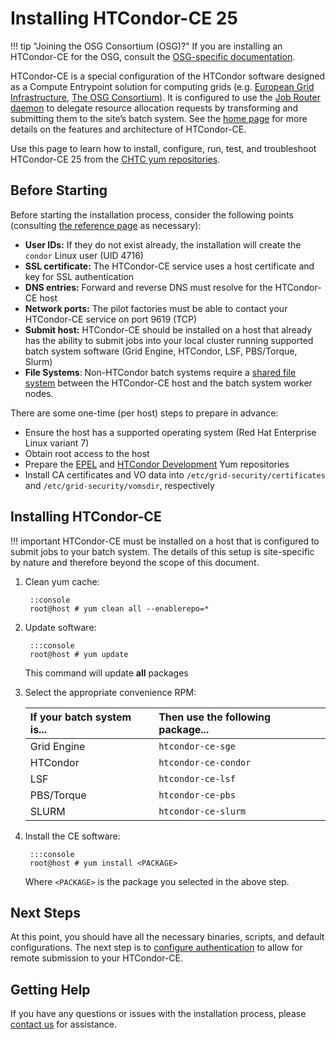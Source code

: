 Installing HTCondor-CE 25
=========================

!!! tip "Joining the OSG Consortium (OSG)?"
    If you are installing an HTCondor-CE for the OSG, consult the
    [OSG-specific documentation](https://osg-htc.org/docs/compute-element/htcondor-ce-overview/).

HTCondor-CE is a special configuration of the HTCondor software designed as a Compute Entrypoint solution for computing
grids (e.g. [European Grid Infrastructure](https://www.egi.eu/), [The OSG Consortium](https://osg-htc.org/)).
It is configured to use the [Job Router daemon](https://htcondor.readthedocs.io/en/lts/grid-computing/job-router.html)
to delegate resource allocation requests by transforming and submitting them to the site’s batch system.
See the [home page](../../index.md) for more details on the features and architecture of HTCondor-CE.

Use this page to learn how to install, configure, run, test, and troubleshoot HTCondor-CE 25 from the
[CHTC yum repositories](https://htcondor.org/downloads/htcondor-ce.html).

Before Starting
---------------

Before starting the installation process, consider the following points
(consulting [the reference page](../reference.md) as necessary):

-   **User IDs:** If they do not exist already, the installation will create the `condor` Linux user (UID 4716)
-   **SSL certificate:** The HTCondor-CE service uses a host certificate and key for SSL authentication
-   **DNS entries:** Forward and reverse DNS must resolve for the HTCondor-CE host
-   **Network ports:** The pilot factories must be able to contact your HTCondor-CE service on port 9619 (TCP)
-   **Submit host:** HTCondor-CE should be installed on a host that already has the ability to submit jobs into your
    local cluster running supported batch system software (Grid Engine, HTCondor, LSF, PBS/Torque, Slurm) 
-   **File Systems**: Non-HTCondor batch systems require a
    [shared file system](../configuration/local-batch-system.md#sharing-the-spool-directory) between the HTCondor-CE
    host and the batch system worker nodes.

There are some one-time (per host) steps to prepare in advance:

- Ensure the host has a supported operating system (Red Hat Enterprise Linux variant 7)
- Obtain root access to the host
- Prepare the [EPEL](https://fedoraproject.org/wiki/EPEL) and [HTCondor Development](https://htcondor.readthedocs.io/en/lts/getting-htcondor/from-our-repositories.html) Yum
  repositories
- Install CA certificates and VO data into `/etc/grid-security/certificates` and `/etc/grid-security/vomsdir`,
  respectively

Installing HTCondor-CE
----------------------

!!! important
    HTCondor-CE must be installed on a host that is configured to submit jobs to your batch system.
    The details of this setup is site-specific by nature and therefore beyond the scope of this document.

1. Clean yum cache:

        ::console
        root@host # yum clean all --enablerepo=*

1. Update software:

        :::console
        root@host # yum update

    This command will update **all** packages

1. Select the appropriate convenience RPM:

    | If your batch system is... | Then use the following package... |
    |:---------------------------|:----------------------------------|
    | Grid Engine                | `htcondor-ce-sge`                      |
    | HTCondor                   | `htcondor-ce-condor`                   |
    | LSF                        | `htcondor-ce-lsf`                      |
    | PBS/Torque                 | `htcondor-ce-pbs`                      |
    | SLURM                      | `htcondor-ce-slurm`                    |

1. Install the CE software:

        :::console
        root@host # yum install <PACKAGE>

    Where `<PACKAGE>` is the package you selected in the above step.

Next Steps
----------

At this point, you should have all the necessary binaries, scripts, and default configurations.
The next step is to [configure authentication](../configuration/authentication.md) to allow for remote submission to
your HTCondor-CE.

Getting Help
------------

If you have any questions or issues with the installation process, please [contact us](../../index.md#contact-us) for assistance.
